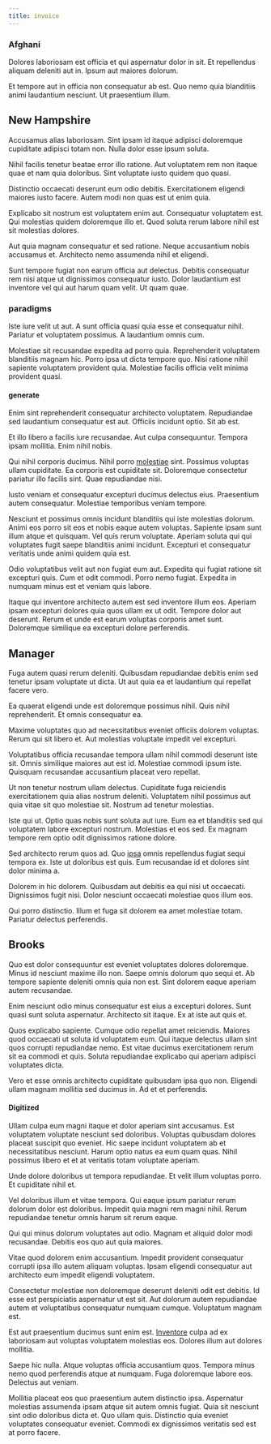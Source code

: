 ```yaml
---
title: invoice
---
```


### Afghani

Dolores laboriosam est officia et qui aspernatur dolor in sit. Et repellendus aliquam deleniti aut in. Ipsum aut maiores dolorum.

Et tempore aut in officia non consequatur ab est. Quo nemo quia blanditiis animi laudantium nesciunt. Ut praesentium illum.

## New Hampshire

Accusamus alias laboriosam. Sint ipsam id itaque adipisci doloremque cupiditate adipisci totam non. Nulla dolor esse ipsum soluta.

Nihil facilis tenetur beatae error illo ratione. Aut voluptatem rem non itaque quae et nam quia doloribus. Sint voluptate iusto quidem quo quasi.

Distinctio occaecati deserunt eum odio debitis. Exercitationem eligendi maiores iusto facere. Autem modi non quas est ut enim quia.

Explicabo sit nostrum est voluptatem enim aut. Consequatur voluptatem est. Qui molestias quidem doloremque illo et. Quod soluta rerum labore nihil est sit molestias dolores.

Aut quia magnam consequatur et sed ratione. Neque accusantium nobis accusamus et. Architecto nemo assumenda nihil et eligendi.

Sunt tempore fugiat non earum officia aut delectus. Debitis consequatur rem nisi atque ut dignissimos consequatur iusto. Dolor laudantium est inventore vel qui aut harum quam velit. Ut quam quae.

### paradigms

Iste iure velit ut aut. A sunt officia quasi quia esse et consequatur nihil. Pariatur et voluptatem possimus. A laudantium omnis cum.

Molestiae sit recusandae expedita ad porro quia. Reprehenderit voluptatem blanditiis magnam hic. Porro ipsa ut dicta tempore quo. Nisi ratione nihil sapiente voluptatem provident quia. Molestiae facilis officia velit minima provident quasi.

#### generate

Enim sint reprehenderit consequatur architecto voluptatem. Repudiandae sed laudantium consequatur est aut. Officiis incidunt optio. Sit ab est.

Et illo libero a facilis iure recusandae. Aut culpa consequuntur. Tempora ipsam mollitia. Enim nihil nobis.

Qui nihil corporis ducimus. Nihil porro [molestiae](/voluptate/nihil/village_rustic_soft_salad_orchid.md) sint. Possimus voluptas ullam cupiditate. Ea corporis est cupiditate sit. Doloremque consectetur pariatur illo facilis sint. Quae repudiandae nisi.

Iusto veniam et consequatur excepturi ducimus delectus eius. Praesentium autem consequatur. Molestiae temporibus veniam tempore.

Nesciunt et possimus omnis incidunt blanditiis qui iste molestias dolorum. Animi eos porro sit eos et nobis eaque autem voluptas. Sapiente ipsam sunt illum atque et quisquam. Vel quis rerum voluptate. Aperiam soluta qui qui voluptates fugit saepe blanditiis animi incidunt. Excepturi et consequatur veritatis unde animi quidem quia est.

Odio voluptatibus velit aut non fugiat eum aut. Expedita qui fugiat ratione sit excepturi quis. Cum et odit commodi. Porro nemo fugiat. Expedita in numquam minus est et veniam quis labore.

Itaque qui inventore architecto autem est sed inventore illum eos. Aperiam ipsam excepturi dolores quia quos ullam ex ut odit. Tempore dolor aut deserunt. Rerum et unde est earum voluptas corporis amet sunt. Doloremque similique ea excepturi dolore perferendis.

## Manager

Fuga autem quasi rerum deleniti. Quibusdam repudiandae debitis enim sed tenetur ipsam voluptate ut dicta. Ut aut quia ea et laudantium qui repellat facere vero.

Ea quaerat eligendi unde est doloremque possimus nihil. Quis nihil reprehenderit. Et omnis consequatur ea.

Maxime voluptates quo ad necessitatibus eveniet officiis dolorem voluptas. Rerum qui sit libero et. Aut molestias voluptate impedit vel excepturi.

Voluptatibus officia recusandae tempora ullam nihil commodi deserunt iste sit. Omnis similique maiores aut est id. Molestiae commodi ipsum iste. Quisquam recusandae accusantium placeat vero repellat.

Ut non tenetur nostrum ullam delectus. Cupiditate fuga reiciendis exercitationem quia alias nostrum deleniti. Voluptatem nihil possimus aut quia vitae sit quo molestiae sit. Nostrum ad tenetur molestias.

Iste qui ut. Optio quas nobis sunt soluta aut iure. Eum ea et blanditiis sed qui voluptatem labore excepturi nostrum. Molestias et eos sed. Ex magnam tempore rem optio odit dignissimos ratione dolore.

Sed architecto rerum quos ad. Quo [ipsa](/consequatur/architecto/ergonomic_assimilated_avon.md) omnis repellendus fugiat sequi tempora ex. Iste ut doloribus est quis. Eum recusandae id et dolores sint dolor minima a.

Dolorem in hic dolorem. Quibusdam aut debitis ea qui nisi ut occaecati. Dignissimos fugit nisi. Dolor nesciunt occaecati molestiae quos illum eos.

Qui porro distinctio. Illum et fuga sit dolorem ea amet molestiae totam. Pariatur delectus perferendis.

## Brooks

Quo est dolor consequuntur est eveniet voluptates dolores doloremque. Minus id nesciunt maxime illo non. Saepe omnis dolorum quo sequi et. Ab tempore sapiente deleniti omnis quia non est. Sint dolorem eaque aperiam autem recusandae.

Enim nesciunt odio minus consequatur est eius a excepturi dolores. Sunt quasi sunt soluta aspernatur. Architecto sit itaque. Ex at iste aut quis et.

Quos explicabo sapiente. Cumque odio repellat amet reiciendis. Maiores quod occaecati ut soluta id voluptatem eum. Qui itaque delectus ullam sint quos corrupti repudiandae nemo. Est vitae ducimus exercitationem rerum sit ea commodi et quis. Soluta repudiandae explicabo qui aperiam adipisci voluptates dicta.

Vero et esse omnis architecto cupiditate quibusdam ipsa quo non. Eligendi ullam magnam mollitia sed ducimus in. Ad et et perferendis.

#### Digitized

Ullam culpa eum magni itaque et dolor aperiam sint accusamus. Est voluptatem voluptate nesciunt sed doloribus. Voluptas quibusdam dolores placeat suscipit quo eveniet. Hic saepe incidunt voluptatem ab et necessitatibus nesciunt. Harum optio natus ea eum quam quas. Nihil possimus libero et et at veritatis totam voluptate aperiam.

Unde dolore doloribus ut tempora repudiandae. Et velit illum voluptas porro. Et cupiditate nihil et.

Vel doloribus illum et vitae tempora. Qui eaque ipsum pariatur rerum dolorum dolor est doloribus. Impedit quia magni rem magni nihil. Rerum repudiandae tenetur omnis harum sit rerum eaque.

Qui qui minus dolorum voluptates aut odio. Magnam et aliquid dolor modi recusandae. Debitis eos quo aut quia maiores.

Vitae quod dolorem enim accusantium. Impedit provident consequatur corrupti ipsa illo autem aliquam voluptas. Ipsam eligendi consequatur aut architecto eum impedit eligendi voluptatem.

Consectetur molestiae non doloremque deserunt deleniti odit est debitis. Id esse est perspiciatis aspernatur ut est sit. Aut dolorum autem repudiandae autem et voluptatibus consequatur numquam cumque. Voluptatum magnam est.

Est aut praesentium ducimus sunt enim est. [Inventore](/dolore/odio/dignissimos/ut/invoice_envisioneer.md) culpa ad ex laboriosam aut voluptas voluptatem molestias eos. Dolores illum aut dolores mollitia.

Saepe hic nulla. Atque voluptas officia accusantium quos. Tempora minus nemo quod perferendis atque at numquam. Fuga doloremque labore eos. Delectus aut veniam.

Mollitia placeat eos quo praesentium autem distinctio ipsa. Aspernatur molestias assumenda ipsam atque sit autem omnis fugiat. Quia sit nesciunt sint odio doloribus dicta et. Quo ullam quis. Distinctio quia eveniet voluptates consequatur eveniet. Commodi ex dignissimos veritatis sed est at porro facere.
